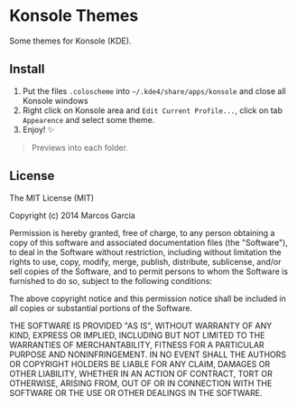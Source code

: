 # Konsole Themes

Some themes for Konsole (KDE).

## Install

1. Put the files `.coloscheme` into `~/.kde4/share/apps/konsole` and close all Konsole windows
2. Right click on Konsole area and `Edit Current Profile...`, click on tab `Appearence` and select some theme.
3. Enjoy! :sparkles:

> Previews into each folder.

## License

The MIT License (MIT)

Copyright (c) 2014 Marcos Garcia

Permission is hereby granted, free of charge, to any person obtaining a copy
of this software and associated documentation files (the "Software"), to deal
in the Software without restriction, including without limitation the rights
to use, copy, modify, merge, publish, distribute, sublicense, and/or sell
copies of the Software, and to permit persons to whom the Software is
furnished to do so, subject to the following conditions:

The above copyright notice and this permission notice shall be included in
all copies or substantial portions of the Software.

THE SOFTWARE IS PROVIDED "AS IS", WITHOUT WARRANTY OF ANY KIND, EXPRESS OR
IMPLIED, INCLUDING BUT NOT LIMITED TO THE WARRANTIES OF MERCHANTABILITY,
FITNESS FOR A PARTICULAR PURPOSE AND NONINFRINGEMENT. IN NO EVENT SHALL THE
AUTHORS OR COPYRIGHT HOLDERS BE LIABLE FOR ANY CLAIM, DAMAGES OR OTHER
LIABILITY, WHETHER IN AN ACTION OF CONTRACT, TORT OR OTHERWISE, ARISING FROM,
OUT OF OR IN CONNECTION WITH THE SOFTWARE OR THE USE OR OTHER DEALINGS IN
THE SOFTWARE.
